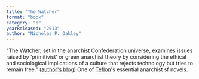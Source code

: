 ```yaml
---
title: "The Watcher"
format: "book"
category: "o"
yearReleased: "2013"
author: "Nicholas P. Oakley"
---
```

"The Watcher, set in the anarchist Confederation  universe, examines issues raised by ‘primitivist’ or green anarchist theory by  considering the ethical and sociological implications of a culture that rejects  technology but tries to remain free." (<a href="http://quercusrubra.co.uk/2014/01/14/the-watcher/">author's  blog</a>) One of <a href="http://seesharppress.wordpress.com/2013/10/24/anarchist-science-fiction-favorite-novels/"> Teflon</a>'s essential anarchist sf novels.
 